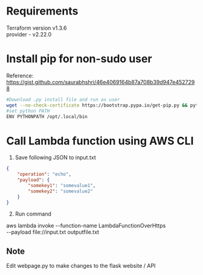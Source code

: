 # Requirements
Terraform version v1.3.6\
provider - v2.22.0



# Install pip for non-sudo user
Reference: https://gist.github.com/saurabhshri/46e4069164b87a708b39d947e4527298
```bash
#Download .py install file and run as user
wget --no-check-certificate https://bootstrap.pypa.io/get-pip.py && python3 get-pip.py --user
#set python PATH
ENV PYTHONPATH /opt/.local/bin
```

# Call Lambda function using AWS CLI

1. Save following JSON to input.txt

```json
{
    "operation": "echo",
    "payload": {
        "somekey1": "somevalue1",
        "somekey2": "somevalue2"
    }
}
```

2. Run command

aws lambda invoke --function-name LambdaFunctionOverHttps \
--payload file://input.txt outputfile.txt 

## Note

Edit webpage.py to make changes to the flask website / API



